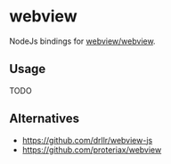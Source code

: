 # webview

NodeJs bindings for [webview/webview](https://github.com/webview/webview).

## Usage

TODO

## Alternatives

- https://github.com/drllr/webview-js
- https://github.com/proteriax/webview
